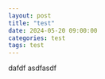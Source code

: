 ```yaml
---
layout: post
title: "test"
date: 2024-05-20 09:00:00
categories: test
tags: test
---
```

dafdf
asdfasdf